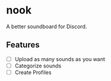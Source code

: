 # nook

A better soundboard for Discord.

## Features

- [ ] Upload as many sounds as you want
- [ ] Categorize sounds
- [ ] Create Profiles
